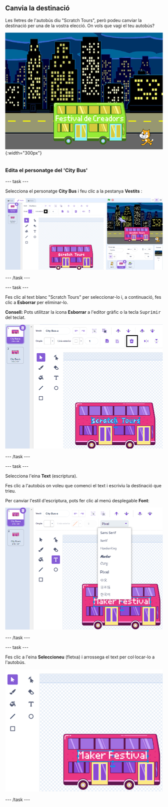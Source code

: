 ## Canvia la destinació

<div style="display: flex; flex-wrap: wrap">
<div style="flex-basis: 200px; flex-grow: 1; margin-right: 15px;">
Les lletres de l'autobús diu "Scratch Tours", però podeu canviar la destinació per una de la vostra elecció. On vols que vagi el teu autobús?  
</div>
<div>

![L'autobús amb el text "Festival de creadors".](images/maker-bus.png){:width="300px"}

</div>
</div>

### Edita el personatge del 'City Bus'

--- task ---

Selecciona el personatge **City Bus** i feu clic a la pestanya **Vestits** :

![El vestit a l'editor gràfic.](images/costumes-bus-sprite-highlighted.png)

--- /task ---

--- task ---

Fes clic al text blanc "Scratch Tours" per seleccionar-lo i, a continuació, fes clic a **Esborrar** per eliminar-lo.

**Consell:** Pots utilitzar la icona **Esborrar** a l'editor gràfic o la tecla <kbd>Suprimir</kbd> del teclat.

![El text de l'autobús i la icona Suprimeix ressaltats.](images/bus-delete-text.png)

--- /task ---

--- task ---

Selecciona l'eina **Text** (escriptura).

Fes clic a l'autobús on voleu que comenci el text i escriviu la destinació que trieu.

Per canviar l'estil d'escriptura, pots fer clic al menú desplegable **Font**:

![El menú "Font de lletra" seleccionat a la part superior central de l'editor de gràfic.](images/bus-text-font.png)

--- /task ---

--- task ---

Fes clic a l'eina **Seleccioneu** (fletxa) i arrossega el text per col·locar-lo a l'autobús.

![El text de l'autobús i l'eina  de selecció ressaltats.](images/bus-destination-centered.png)

--- /task ---

